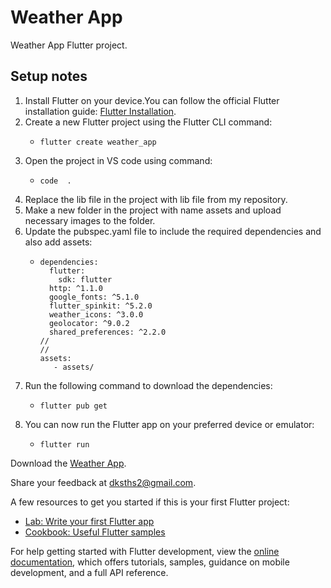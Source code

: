 # Weather App

Weather App Flutter project.

## Setup notes
1. Install Flutter on your device.You can follow the official Flutter installation guide: [Flutter Installation](https://docs.flutter.dev/get-started/install).
2. Create a new Flutter project using the Flutter CLI command:
   -     flutter create weather_app
4. Open the project in VS code using command:
   -     code  .
6. Replace the lib file in the project with lib file from my repository.
7. Make a new folder in the project with name assets and upload necessary images to the folder.
8. Update the pubspec.yaml file to include the required dependencies and also add assets:
   -     dependencies:
           flutter:
             sdk: flutter
           http: ^1.1.0
           google_fonts: ^5.1.0
           flutter_spinkit: ^5.2.0
           weather_icons: ^3.0.0
           geolocator: ^9.0.2
           shared_preferences: ^2.2.0
         //
         //
         assets:
            - assets/
 9. Run the following command to download the dependencies:
    -     flutter pub get
10. You can now run the Flutter app on your preferred device or emulator:
    -     flutter run

  


Download the [Weather App](https://drive.google.com/file/d/1OPpDNc1jRWjBNFFtIhgjnkpAHbbu52vU/view?usp=drive_link).

Share your feedback at dksths2@gmail.com.


A few resources to get you started if this is your first Flutter project:

- [Lab: Write your first Flutter app](https://docs.flutter.dev/get-started/codelab)
- [Cookbook: Useful Flutter samples](https://docs.flutter.dev/cookbook)

For help getting started with Flutter development, view the
[online documentation](https://docs.flutter.dev/), which offers tutorials,
samples, guidance on mobile development, and a full API reference.
